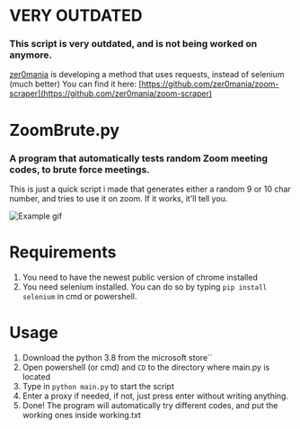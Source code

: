 # VERY OUTDATED
### This script is very outdated, and is not being worked on anymore.
[zer0mania](https://github.com/zer0mania) is developing a method that uses requests, instead of selenium (much better)
You can find it here: [https://github.com/zer0mania/zoom-scraper](https://github.com/zer0mania/zoom-scraper)

# ZoomBrute.py
### A program that automatically tests random Zoom meeting codes,  to brute force meetings.
This is just a quick script i made that generates either a random 9 or 10 char number, and tries to use it on zoom.
If it works, it'll tell you.

![Example gif](https://hexima.pw/example.gif)

# Requirements
1. You need to have the newest public version of chrome installed
1. You need selenium installed. You can do so by typing `pip install selenium` in cmd or powershell.

# Usage
1. Download the python 3.8 from the microsoft store``
1. Open powershell (or cmd) and `CD` to the directory where main.py is located
1. Type in `python main.py` to start the script
1. Enter a proxy if needed, if not, just press enter without writing anything.
1. Done! The program will automatically try different codes, and put the working ones inside working.txt
